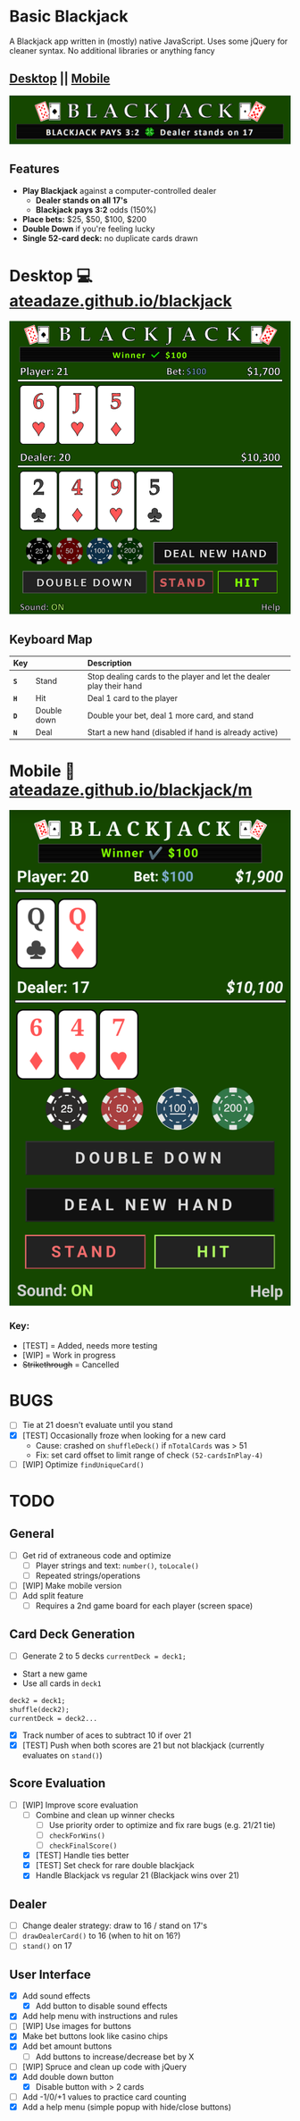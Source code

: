 # Basic Blackjack
A Blackjack app written in (mostly) native JavaScript. Uses some jQuery for cleaner syntax. No additional libraries or anything fancy

## [Desktop](https://ateadaze.github.io/blackjack) || [Mobile](https://ateadaze.github.io/blackjack/m)
![blackjack_banner](/blackjack/images/blackjack_banner.png)

## Features
* **Play Blackjack** against a computer-controlled dealer
  * **Dealer stands on all 17's**
  * **Blackjack pays 3:2** odds (150%)
* **Place bets:** $25, $50, $100, $200
* **Double Down** if you're feeling lucky
* **Single 52-card deck:** no duplicate cards drawn

# Desktop 💻 [ateadaze.github.io/blackjack](https://ateadaze.github.io/blackjack)
![blackjack_screenshot.png](/blackjack/images/blackjack_screenshot.png)

## Keyboard Map

Key|&nbsp;|Description
---|:--|:--
|**` S `**|Stand| Stop dealing cards to the player and let the dealer play their hand
|**` H `**|Hit| Deal 1 card to the player
|**` D `**|Double down| Double your bet, deal 1 more card, and stand
|**` N `**|Deal| Start a new hand (disabled if hand is already active)

# Mobile 📱 [ateadaze.github.io/blackjack/m](https://ateadaze.github.io/blackjack/m/)
![mobile_screenshot](/blackjack/images/blackjack-mobile_screenshot.png)

### Key:
* [TEST] = Added, needs more testing
* [WIP] = Work in progress
* ~~Strikethrough~~ = Cancelled

# BUGS

* [ ] Tie at 21 doesn't evaluate until you stand
* [x] [TEST] Occasionally froze when looking for a new card
  * Cause: crashed on `shuffleDeck()` if `nTotalCards` was > 51
  * Fix: set card offset to limit range of check `(52-cardsInPlay-4)`
* [ ] [WIP] Optimize `findUniqueCard()`

# TODO

## General
* [ ] Get rid of extraneous code and optimize
  * [ ] Player strings and text: `number()`, `toLocale()`
  * [ ] Repeated strings/operations
* [ ] [WIP] Make mobile version
* [ ] Add split feature
    * [ ] Requires a 2nd game board for each player (screen space)

## Card Deck Generation
* [ ] Generate 2 to  5 decks
`currentDeck = deck1;`
- Start a new game
- Use all cards in `deck1`
```
deck2 = deck1;
shuffle(deck2);
currentDeck = deck2...
```
* [x] Track number of aces to subtract 10 if over 21
* [x] [TEST] Push when both scores are 21 but not blackjack (currently evaluates on `stand()`)

## Score Evaluation
* [ ] [WIP] Improve score evaluation
  * [ ] Combine and clean up winner checks
    * [ ] Use priority order to optimize and fix rare bugs (e.g. 21/21 tie)
    * [ ] `checkForWins()`
    * [ ] `checkFinalScore()`
  * [x] [TEST] Handle ties better
  * [x] [TEST] Set check for rare double blackjack
  * [x] Handle Blackjack vs regular 21 (Blackjack wins over 21)

## Dealer
* [ ] Change dealer strategy: draw to 16 / stand on 17's
 * [ ] `drawDealerCard()` to 16 (when to hit on 16?)
* [ ] `stand()` on 17

## User Interface
* [x] Add sound effects
  * [x] Add button to disable sound effects
* [x] Add help menu with instructions and rules
* [ ] [WIP] Use images for buttons
* [x] Make bet buttons look like casino chips
* [x] Add bet amount buttons
  * [ ] Add buttons to increase/decrease bet by X
* [ ] [WIP] Spruce and clean up code with jQuery
* [x] Add double down button
  * [x] Disable button with > 2 cards
* [ ] Add -1/0/+1 values to practice card counting
* [x] Add a help menu (simple popup with hide/close buttons)
